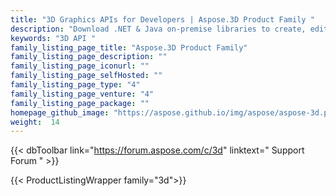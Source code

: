 ```yaml
---
title: "3D Graphics APIs for Developers | Aspose.3D Product Family "
description: "Download .NET & Java on-premise libraries to create, edit & convert 3D files. No 3D modeling software required. Work with geometry, scene hierarchy, share or split meshes, animate objects, add target camera and more. "
keywords: "3D API "
family_listing_page_title: "Aspose.3D Product Family"
family_listing_page_description: ""
family_listing_page_iconurl: ""
family_listing_page_selfHosted: ""
family_listing_page_type: "4"
family_listing_page_venture: "4"
family_listing_page_package: ""
homepage_github_image: "https://aspose.github.io/img/aspose/aspose-3d.png"
weight:  14
---
```


{{< dbToolbar link="https://forum.aspose.com/c/3d" linktext=" Support Forum " >}}

{{< ProductListingWrapper family="3d">}}
